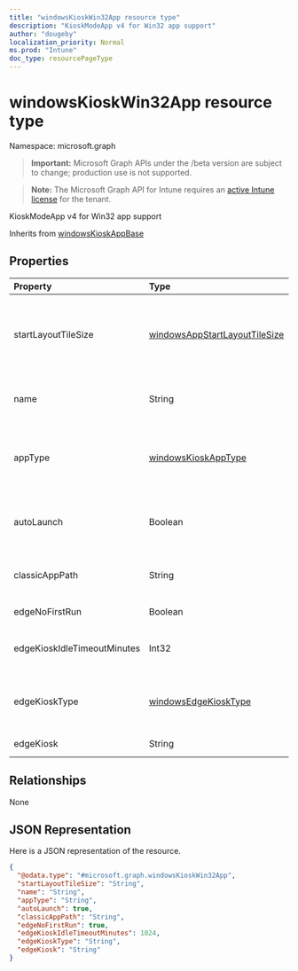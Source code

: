```yaml
---
title: "windowsKioskWin32App resource type"
description: "KioskModeApp v4 for Win32 app support"
author: "dougeby"
localization_priority: Normal
ms.prod: "Intune"
doc_type: resourcePageType
---
```


# windowsKioskWin32App resource type

Namespace: microsoft.graph

> **Important:** Microsoft Graph APIs under the /beta version are subject to change; production use is not supported.

> **Note:** The Microsoft Graph API for Intune requires an [active Intune license](https://go.microsoft.com/fwlink/?linkid=839381) for the tenant.

KioskModeApp v4 for Win32 app support


Inherits from [windowsKioskAppBase](../resources/intune-deviceconfig-windowskioskappbase.md)

## Properties
|Property|Type|Description|
|:---|:---|:---|
|startLayoutTileSize|[windowsAppStartLayoutTileSize](../resources/intune-deviceconfig-windowsappstartlayouttilesize.md)|The app tile size for the start layout Inherited from [windowsKioskAppBase](../resources/intune-deviceconfig-windowskioskappbase.md). Possible values are: `hidden`, `small`, `medium`, `wide`, `large`.|
|name|String|Represents the friendly name of an app Inherited from [windowsKioskAppBase](../resources/intune-deviceconfig-windowskioskappbase.md)|
|appType|[windowsKioskAppType](../resources/intune-deviceconfig-windowskioskapptype.md)|The app type Inherited from [windowsKioskAppBase](../resources/intune-deviceconfig-windowskioskappbase.md). Possible values are: `unknown`, `store`, `desktop`, `aumId`.|
|autoLaunch|Boolean|Allow the app to be auto-launched in multi-app kiosk mode Inherited from [windowsKioskAppBase](../resources/intune-deviceconfig-windowskioskappbase.md)|
|classicAppPath|String|This is the classicapppath to be used by v4 Win32 app while in Kiosk Mode|
|edgeNoFirstRun|Boolean|Edge first run flag for Edge kiosk mode|
|edgeKioskIdleTimeoutMinutes|Int32|Edge kiosk idle timeout in minutes for Edge kiosk mode. Valid values 0 to 1440|
|edgeKioskType|[windowsEdgeKioskType](../resources/intune-deviceconfig-windowsedgekiosktype.md)|Edge kiosk type for Edge kiosk mode. Possible values are: `publicBrowsing`, `fullScreen`.|
|edgeKiosk|String|Edge kiosk (url) for Edge kiosk mode|

## Relationships
None

## JSON Representation
Here is a JSON representation of the resource.
<!-- {
  "blockType": "resource",
  "@odata.type": "microsoft.graph.windowsKioskWin32App"
}
-->
``` json
{
  "@odata.type": "#microsoft.graph.windowsKioskWin32App",
  "startLayoutTileSize": "String",
  "name": "String",
  "appType": "String",
  "autoLaunch": true,
  "classicAppPath": "String",
  "edgeNoFirstRun": true,
  "edgeKioskIdleTimeoutMinutes": 1024,
  "edgeKioskType": "String",
  "edgeKiosk": "String"
}
```



